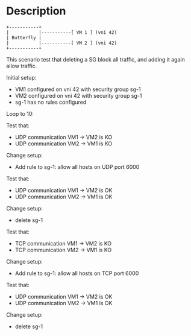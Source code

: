 # Description

```
+-----------+
|           |-----------[ VM 1 ] (vni 42)
| Butterfly |
|           |-----------[ VM 2 ] (vni 42)
+-----------+

```

This scenario test that deleting a SG block all traffic,
and adding it again allow traffic.

Initial setup:
- VM1 configured on vni 42 with security group sg-1
- VM2 configured on vni 42 with security group sg-1
- sg-1 has no rules configured

Loop to 10:

Test that:
- UDP communication VM1 -> VM2 is KO
- UDP communication VM2 -> VM1 is KO

Change setup:
- Add rule to sg-1: allow all hosts on UDP port 6000

Test that:
- UDP communication VM1 -> VM2 is OK
- UDP communication VM2 -> VM1 is OK

Change setup:
- delete sg-1

Test that:
- TCP communication VM1 -> VM2 is KO
- TCP communication VM2 -> VM1 is KO

Change setup:
- Add rule to sg-1: allow all hosts on TCP port 6000

Test that:
- UDP communication VM1 -> VM2 is OK
- UDP communication VM2 -> VM1 is OK

Change setup:
- delete sg-1
